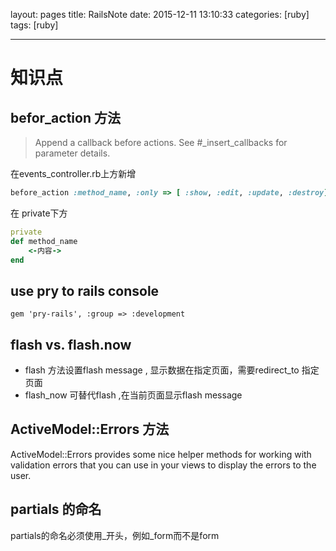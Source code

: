 layout: pages
title: RailsNote
date: 2015-12-11 13:10:33
categories: [ruby]
tags: [ruby]

---
# 知识点

## befor_action 方法
>Append a callback before actions. See #_insert_callbacks for parameter details.


在events_controller.rb上方新增

```ruby
before_action :method_name, :only => [ :show, :edit, :update, :destroy]
```

在 private下方

```ruby
private
def method_name
	<-内容->
end
```
## use pry to rails console

```
gem 'pry-rails', :group => :development
```
## flash vs. flash.now

* flash 方法设置flash message , 显示数据在指定页面，需要redirect_to 指定页面
* flash_now 可替代flash ,在当前页面显示flash message 
## ActiveModel::Errors 方法
ActiveModel::Errors provides some nice helper methods for working with validation errors that you can use in your views to display the errors to the user.

## partials 的命名
partials的命名必须使用_开头，例如_form而不是form